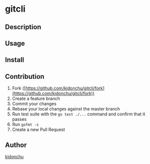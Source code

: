 # gitcli



## Description

## Usage

## Install

## Contribution

1. Fork ([https://github.com/kidonchu/gitcli/fork](https://github.com/kidonchu/gitcli/fork))
1. Create a feature branch
1. Commit your changes
1. Rebase your local changes against the master branch
1. Run test suite with the `go test ./...` command and confirm that it passes
1. Run `gofmt -s`
1. Create a new Pull Request

## Author

[kidonchu](https://github.com/kidonchu)
